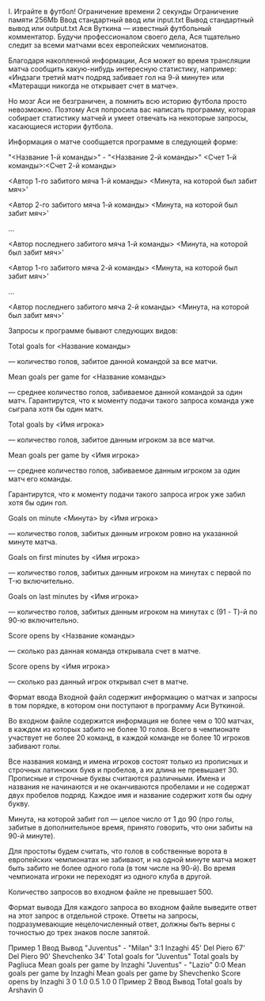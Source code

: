 I. Играйте в футбол!
Ограничение времени	2 секунды
Ограничение памяти	256Mb
Ввод	стандартный ввод или input.txt
Вывод	стандартный вывод или output.txt
Ася Вуткина — известный футбольный комментатор. Будучи профессионалом своего дела, Ася тщательно следит за всеми матчами всех европейских чемпионатов.

Благодаря накопленной информации, Ася может во время трансляции матча сообщить какую-нибудь интересную статистику, например: «Индзаги третий матч подряд забивает гол на 9-й минуте» или «Матерацци никогда не открывает счет в матче».

Но мозг Аси не безграничен, а помнить всю историю футбола просто невозможно. Поэтому Ася попросила вас написать программу, которая собирает статистику матчей и умеет отвечать на некоторые запросы, касающиеся истории футбола.

Информация о матче сообщается программе в следующей форме:

"<Название 1-й команды>" - "<Название 2-й команды>" <Счет 1-й команды>:<Счет 2-й команды>

<Автор 1-го забитого мяча 1-й команды> <Минута, на которой был забит мяч>'

<Автор 2-го забитого мяча 1-й команды> <Минута, на которой был забит мяч>'

...

<Автор последнего забитого мяча 1-й команды> <Минута, на которой был забит мяч>'

<Автор 1-го забитого мяча 2-й команды> <Минута, на которой был забит мяч>'

...

<Автор последнего забитого мяча 2-й команды> <Минута, на которой был забит мяч>'

Запросы к программе бывают следующих видов:

Total goals for <Название команды>

— количество голов, забитое данной командой за все матчи.

Mean goals per game for <Название команды>

— среднее количество голов, забиваемое данной командой за один матч. Гарантирутся, что к моменту подачи такого запроса команда уже сыграла хотя бы один матч.

Total goals by <Имя игрока>

— количество голов, забитое данным игроком за все матчи.

Mean goals per game by <Имя игрока>

— среднее количество голов, забиваемое данным игроком за один матч его команды.

Гарантирутся, что к моменту подачи такого запроса игрок уже забил хотя бы один гол.

Goals on minute <Минута> by <Имя игрока>

— количество голов, забитых данным игроком ровно на указанной минуте матча.

Goals on first <T> minutes by <Имя игрока>

— количество голов, забитых данным игроком на минутах с первой по T-ю включительно.

Goals on last <T> minutes by <Имя игрока>

— количество голов, забитых данным игроком на минутах с (91 - T)-й по 90-ю включительно.

Score opens by <Название команды>

— сколько раз данная команда открывала счет в матче.

Score opens by <Имя игрока>

— сколько раз данный игрок открывал счет в матче.

Формат ввода
Входной файл содержит информацию о матчах и запросы в том порядке, в котором они поступают в программу Аси Вуткиной.

Во входном файле содержится информация не более чем о 100 матчах, в каждом из которых забито не более 10 голов. Всего в чемпионате участвует не более 20 команд, в каждой команде не более 10 игроков забивают голы.

Все названия команд и имена игроков состоят только из прописных и строчных латинских букв и пробелов, а их длина не превышает 30. Прописные и строчные буквы считаются различными. Имена и названия не начинаются и не оканчиваются пробелами и не содержат двух пробелов подряд. Каждое имя и название содержит хотя бы одну букву.

Минута, на которой забит гол — целое число от 1 до 90 (про голы, забитые в дополнительное время, принято говорить, что они забиты на 90-й минуте).

Для простоты будем считать, что голов в собственные ворота в европейских чемпионатах не забивают, и на одной минуте матча может быть забито не более одного гола (в том числе на 90-й). Во время чемпионата игроки не переходят из одного клуба в другой.

Количество запросов во входном файле не превышает 500.

Формат вывода
Для каждого запроса во входном файле выведите ответ на этот запрос в отдельной строке. Ответы на запросы, подразумевающие нецелочисленный ответ, должны быть верны с точностью до трех знаков после запятой.

Пример 1
Ввод	Вывод
"Juventus" - "Milan" 3:1
Inzaghi 45'
Del Piero 67'
Del Piero 90'
Shevchenko 34'
Total goals for "Juventus"
Total goals by Pagliuca
Mean goals per game by Inzaghi
"Juventus" - "Lazio" 0:0
Mean goals per game by Inzaghi
Mean goals per game by Shevchenko
Score opens by Inzaghi
3
0
1.0
0.5
1.0
0
Пример 2
Ввод	Вывод
Total goals by Arshavin
0